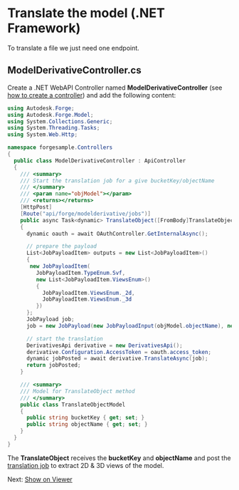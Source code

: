 # Translate the model (.NET Framework)

To translate a file we just need one endpoint.

## ModelDerivativeController.cs

Create a .NET WebAPI Controller named **ModelDerivativeController** (see [how to create a controller](environment/setup/net_controller)) and add the following content:

```csharp
using Autodesk.Forge;
using Autodesk.Forge.Model;
using System.Collections.Generic;
using System.Threading.Tasks;
using System.Web.Http;

namespace forgesample.Controllers
{
  public class ModelDerivativeController : ApiController
  {
    /// <summary>
    /// Start the translation job for a give bucketKey/objectName
    /// </summary>
    /// <param name="objModel"></param>
    /// <returns></returns>
    [HttpPost]
    [Route("api/forge/modelderivative/jobs")]
    public async Task<dynamic> TranslateObject([FromBody]TranslateObjectModel objModel)
    {
      dynamic oauth = await OAuthController.GetInternalAsync();

      // prepare the payload
      List<JobPayloadItem> outputs = new List<JobPayloadItem>()
      {
       new JobPayloadItem(
         JobPayloadItem.TypeEnum.Svf,
         new List<JobPayloadItem.ViewsEnum>()
         {
           JobPayloadItem.ViewsEnum._2d,
           JobPayloadItem.ViewsEnum._3d
         })
      };
      JobPayload job;
      job = new JobPayload(new JobPayloadInput(objModel.objectName), new JobPayloadOutput(outputs));

      // start the translation
      DerivativesApi derivative = new DerivativesApi();
      derivative.Configuration.AccessToken = oauth.access_token;
      dynamic jobPosted = await derivative.TranslateAsync(job);
      return jobPosted;
    }

    /// <summary>
    /// Model for TranslateObject method
    /// </summary>
    public class TranslateObjectModel
    {
      public string bucketKey { get; set; }
      public string objectName { get; set; }
    }
  }
}
```

The **TranslateObject** receives the **bucketKey** and **objectName** and post the [translation job](https://forge.autodesk.com/en/docs/model-derivative/v2/reference/http/job-POST/) to extract 2D & 3D views of the model. 

Next: [Show on Viewer](viewer/2legged/)